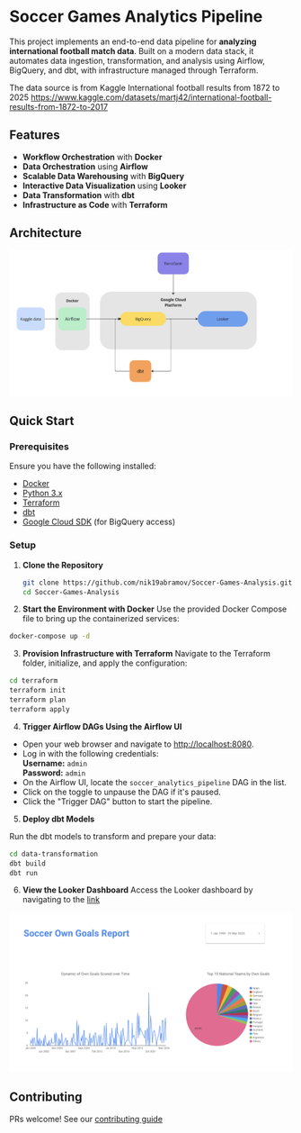 # Soccer Games Analytics Pipeline

This project implements an end-to-end data pipeline for **analyzing international football match data**. Built on a modern data stack, it automates data ingestion, transformation, and analysis using Airflow, BigQuery, and dbt, with infrastructure managed through Terraform.

The data source is from Kaggle International football results from 1872 to 2025 https://www.kaggle.com/datasets/martj42/international-football-results-from-1872-to-2017 

## Features

- **Workflow Orchestration** with **Docker**
- **Data Orchestration** using **Airflow**
- **Scalable Data Warehousing** with **BigQuery**
- **Interactive Data Visualization** using **Looker**
- **Data Transformation** with **dbt**
- **Infrastructure as Code** with **Terraform**


## Architecture
![Architecture Diagram](images/architecture.png)

## Quick Start

### Prerequisites

Ensure you have the following installed:
- [Docker](https://www.docker.com/get-started)
- [Python 3.x](https://www.python.org/downloads/)
- [Terraform](https://www.terraform.io/downloads)
- [dbt](https://docs.getdbt.com/docs/installation)
- [Google Cloud SDK](https://cloud.google.com/sdk/docs/install) (for BigQuery access)

### Setup

1. **Clone the Repository**

   ```bash
   git clone https://github.com/nik19abramov/Soccer-Games-Analysis.git
   cd Soccer-Games-Analysis
   ```

2. **Start the Environment with Docker**
Use the provided Docker Compose file to bring up the containerized services:

  ```bash 
  docker-compose up -d
  ```

3. **Provision Infrastructure with Terraform**
Navigate to the Terraform folder, initialize, and apply the configuration:

  ```bash
  cd terraform
  terraform init
  terraform plan
  terraform apply
  ```

4. **Trigger Airflow DAGs Using the Airflow UI**

- Open your web browser and navigate to [http://localhost:8080](http://localhost:8080).
- Log in with the following credentials:  
  **Username:** `admin`  
  **Password:** `admin`
- On the Airflow UI, locate the `soccer_analytics_pipeline` DAG in the list.
- Click on the toggle to unpause the DAG if it's paused.
- Click the "Trigger DAG" button to start the pipeline.

5. **Deploy dbt Models**

Run the dbt models to transform and prepare your data:

   ```bash
   cd data-transformation
   dbt build
   dbt run
   ```

6. **View the Looker Dashboard**
Access the Looker dashboard by navigating to the [link](https://lookerstudio.google.com/reporting/ecfaa9f4-3feb-4fd7-9c2c-92bc4bc29f64)

![Looker Studio Dashboard](images/looker.png)







## Contributing
PRs welcome! See our [contributing guide](CONTRIBUTING.md)
